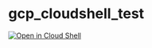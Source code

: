 # gcp_cloudshell_test

[![Open in Cloud Shell](https://gstatic.com/cloudssh/images/open-btn.png)](https://ssh.cloud.google.com/cloudshell/open?cloudshell_git_repo=https://github.com/gaplanttr5/gcp_cloudshell_test/tree/mod_tutorial_path&cloudshell_working_dir=sample&cloudshell_tutorial=tutorial.md&shellonly=true)